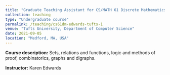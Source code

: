 ```yaml
---
title: "Graduate Teaching Assistant for CS/MATH 61 Discrete Mathematics"
collection: teaching
type: "Undergraduate course"
permalink: /teaching/cs61dm-edwards-tufts-1
venue: "Tufts University, Department of Computer Science"
date: 2021-09-05
location: "Medford, MA, USA"
---
```


**Course description:** Sets, relations and functions, logic and methods of proof, combinatorics, graphs and digraphs.

**Instructor:** Karen Edwards
